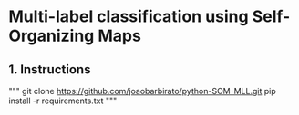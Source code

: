 # Multi-label classification using Self-Organizing Maps

## 1. Instructions

"""
git clone https://github.com/joaobarbirato/python-SOM-MLL.git
pip install -r requirements.txt
"""
